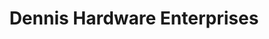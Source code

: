---
title: "Dennis Hardware Enterprises"
url: /zamboanga-city/dennis-hardware-enterprises/
shop: hardware
---